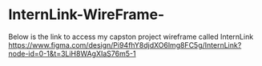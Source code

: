 # InternLink-WireFrame-
Below is the link to access my capston project wireframe called InternLink
https://www.figma.com/design/Pi94fhY8djdXO6lmg8FC5g/InternLink?node-id=0-1&t=3LiH8WAgXIaS76m5-1
